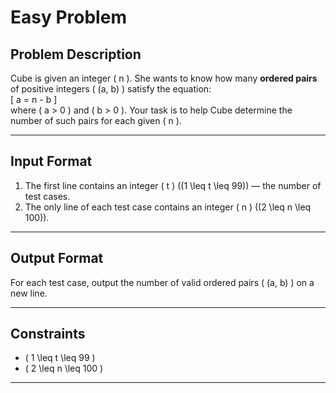 # Easy Problem

## Problem Description

Cube is given an integer \( n \). She wants to know how many **ordered pairs** of positive integers \( (a, b) \) satisfy the equation:  
\[
a = n - b
\]  
where \( a > 0 \) and \( b > 0 \). Your task is to help Cube determine the number of such pairs for each given \( n \).

---

## Input Format

1. The first line contains an integer \( t \) \((1 \leq t \leq 99)\) — the number of test cases.
2. The only line of each test case contains an integer \( n \) \((2 \leq n \leq 100)\).

---

## Output Format

For each test case, output the number of valid ordered pairs \( (a, b) \) on a new line.

---

## Constraints

- \( 1 \leq t \leq 99 \)
- \( 2 \leq n \leq 100 \)

---

